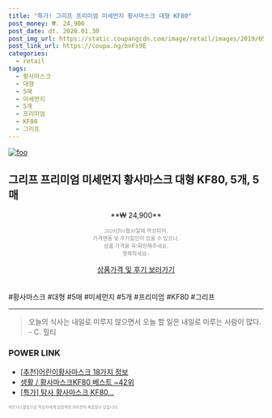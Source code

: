 ```yaml
--- 
title: "특가! 그리프 프리미엄 미세먼지 황사마스크 대형 KF80" 
post_money: ₩. 24,900 
post_date: dt. 2020.01.30 
post_img_url: https://static.coupangcdn.com/image/retail/images/2019/05/10/13/8/742ace1b-583e-4f78-acbf-584f0cbf55de.jpg 
post_link_url: https://coupa.ng/bnFs9E 
categories: 
  - retail 
tags: 
  - 황사마스크 
  - 대형 
  - 5매 
  - 미세먼지 
  - 5개 
  - 프리미엄 
  - KF80 
  - 그리프 
--- 
```

[![foo](https://static.coupangcdn.com/image/retail/images/2019/05/10/13/8/742ace1b-583e-4f78-acbf-584f0cbf55de.jpg)](https://coupa.ng/bnFs9E) 

## 그리프 프리미엄 미세먼지 황사마스크 대형 KF80, 5개, 5매 
<p style="text-align: center;">**₩ 24,900**</p> 
<p style="text-align: center;"><span style="color: #898c8f; font-family: Georgia,Times,serif; font-size: 0.75em;">2020년01월30일에 작성되어, <br>가격변동 및 추가할인이 있을 수 있으니,<br> 상품 가격을 꼭!확인해주세요.<br>행복하세요~</span> 
</p>	 
<div markdown="0" style="text-align: center;"><a href="https://coupa.ng/bnFs9E" class="btn btn--success">상품가격 및 후기 보러가기</a></div> 
<br><br> 
  #황사마스크 #대형 #5매 #미세먼지 #5개 #프리미엄 #KF80 #그리프 
<hr> 

> 오늘의 식사는 내일로 미루지 않으면서 오늘 할 일은 내일로 미루는 사람이 많다. - C. 힐티 


### POWER LINK

* <a href="https://blog.naver.com/fasyy4321/221789999758" target="_blank">[추천]어린이황사마스크 18가지 정보</a>
* <a href="https://blog.naver.com/santokki14/221787337669" target="_blank">생활 / 황사마스크KF80 베스트 ~42위</a>
* <a href="https://blog.naver.com/sakai111/221790795970" target="_blank">[특가] 탐사 황사마스크 KF80...</a>

<span style="color: #898c8f; font-family: Georgia,Times,serif; font-size: 0.55em;">파트너스활동으로 작성자에게 일정액의 커미션이 제공될수 있습니다.</span> 
